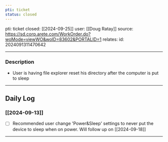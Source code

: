 ```yaml
---
pti: ticket
status: closed
---
```

pti: ticket 
closed: [[2024-09-25]]
user: [[Doug Ratay]]
source: https://sd.corp.arete.com/WorkOrder.do?woMode=viewWO&woID=83602&PORTALID=1
relates: 
id: 2024091311470642

---
### Description
- User is having file explorer reset his directory after the computer is put to sleep
---
## Daily Log
### [[2024-09-13]]
- [ ] Recommended user change 'Power&Sleep' settings to never put the device to sleep when on power. Will follow up on [[2024-09-18]]
---




